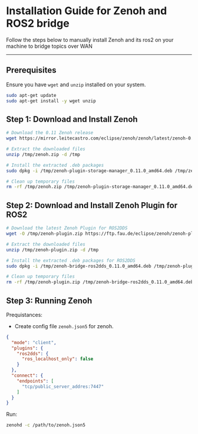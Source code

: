 # Installation Guide for Zenoh and ROS2 bridge
Follow the steps below to manually install Zenoh and its ros2 on your machine to bridge topics over WAN

---

## Prerequisites

Ensure you have `wget` and `unzip` installed on your system.

```bash
sudo apt-get update
sudo apt-get install -y wget unzip
```

## Step 1: Download and Install Zenoh
``` bash
# Download the 0.11 Zenoh release
wget https://mirror.leitecastro.com/eclipse/zenoh/zenoh/latest/zenoh-0.11.0-x86_64-unknown-linux-gnu-debian.zip -O /tmp/zenoh.zip

# Extract the downloaded files
unzip /tmp/zenoh.zip -d /tmp

# Install the extracted .deb packages
sudo dpkg -i /tmp/zenoh-plugin-storage-manager_0.11.0_amd64.deb /tmp/zenoh-plugin-rest_0.11.0_amd64.deb /tmp/zenoh_0.11.0_amd64.deb /tmp/zenohd_0.11.0_amd64.deb

# Clean up temporary files
rm -rf /tmp/zenoh.zip /tmp/zenoh-plugin-storage-manager_0.11.0_amd64.deb /tmp/zenoh-plugin-rest_0.11.0_amd64.deb /tmp/zenoh_0.11.0_amd64.deb /tmp/zenohd_0.11.0_amd64.deb
```

## Step 2: Download and Install Zenoh Plugin for ROS2

``` bash
# Download the latest Zenoh Plugin for ROS2DDS
wget -O /tmp/zenoh-plugin.zip https://ftp.fau.de/eclipse/zenoh/zenoh-plugin-ros2dds/0.11.0/zenoh-plugin-ros2dds-0.11.0-x86_64-unknown-linux-gnu-debian.zip

# Extract the downloaded files
unzip /tmp/zenoh-plugin.zip -d /tmp

# Install the extracted .deb packages for ROS2DDS
sudo dpkg -i /tmp/zenoh-bridge-ros2dds_0.11.0_amd64.deb /tmp/zenoh-plugin-ros2dds_0.11.0_amd64.deb || sudo apt-get install -f -y

# Clean up temporary files
rm -rf /tmp/zenoh-plugin.zip /tmp/zenoh-bridge-ros2dds_0.11.0_amd64.deb /tmp/zenoh-plugin-ros2dds_0.11.0_amd64.deb
```

## Step 3: Running Zenoh
Prequistances:
- Create config file `zenoh.json5` for zenoh.
```json
{
  "mode": "client",
  "plugins": {
    "ros2dds": {
      "ros_localhost_only": false
    }
  },
  "connect": {
    "endpoints": [
      "tcp/public_server_addres:7447"
    ]
  }
}
```

Run:
```bash
zenohd -c /path/to/zenoh.json5
```